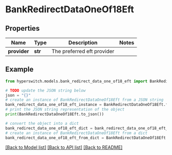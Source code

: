 # BankRedirectDataOneOf18Eft


## Properties

Name | Type | Description | Notes
------------ | ------------- | ------------- | -------------
**provider** | **str** | The preferred eft provider | 

## Example

```python
from hyperswitch.models.bank_redirect_data_one_of18_eft import BankRedirectDataOneOf18Eft

# TODO update the JSON string below
json = "{}"
# create an instance of BankRedirectDataOneOf18Eft from a JSON string
bank_redirect_data_one_of18_eft_instance = BankRedirectDataOneOf18Eft.from_json(json)
# print the JSON string representation of the object
print(BankRedirectDataOneOf18Eft.to_json())

# convert the object into a dict
bank_redirect_data_one_of18_eft_dict = bank_redirect_data_one_of18_eft_instance.to_dict()
# create an instance of BankRedirectDataOneOf18Eft from a dict
bank_redirect_data_one_of18_eft_from_dict = BankRedirectDataOneOf18Eft.from_dict(bank_redirect_data_one_of18_eft_dict)
```
[[Back to Model list]](../README.md#documentation-for-models) [[Back to API list]](../README.md#documentation-for-api-endpoints) [[Back to README]](../README.md)


